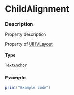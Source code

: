 # ChildAlignment
### Description
Property description

Property of [UIHVLayout](/classes/UIHVLayout/)

#### Type
`TextAnchor`

### Example
```lua
print("Example code")
```

